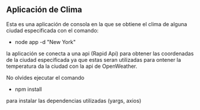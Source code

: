 ## Aplicación de Clima

Esta es una aplicación de consola en la que se obtiene el clima de alguna ciudad especificada con el comando:

- node app -d "New York"

la aplicación se conecta a una api (Rapid Api) para obtener las coordenadas de la ciudad especificada ya que estas seran utilizadas para ontener la temperatura da la ciudad con la api de OpenWeather.

No olvides ejecutar el comando 

- npm install 

para instalar las dependencias utilizadas (yargs, axios)